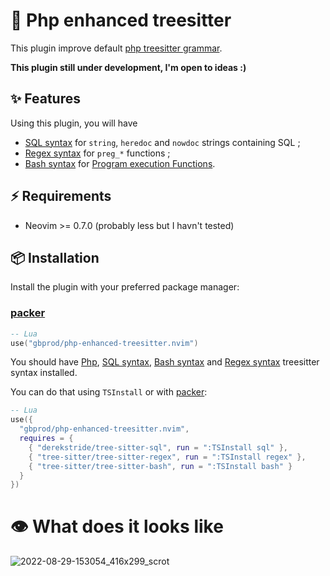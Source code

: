 # 🔦 Php enhanced treesitter

This plugin improve default [php treesitter grammar](https://github.com/tree-sitter/tree-sitter-php).

**This plugin still under development, I'm open to ideas :)**

## ✨ Features

Using this plugin, you will have

- [SQL syntax](https://github.com/derekstride/tree-sitter-sql) for `string`, `heredoc` and `nowdoc` strings containing SQL ;
- [Regex syntax](https://github.com/tree-sitter/tree-sitter-regex) for `preg_*` functions ;
- [Bash syntax](https://github.com/tree-sitter/tree-sitter-bash) for [Program execution Functions](https://www.php.net/manual/en/ref.exec.php).

## ⚡️ Requirements

- Neovim >= 0.7.0 (probably less but I havn't tested)

## 📦 Installation

Install the plugin with your preferred package manager:

### [packer](https://github.com/wbthomason/packer.nvim)

```lua
-- Lua
use("gbprod/php-enhanced-treesitter.nvim")
```

You should have [Php](https://github.com/tree-sitter/tree-sitter-php),
[SQL syntax](https://github.com/derekstride/tree-sitter-sql),
[Bash syntax](https://github.com/tree-sitter/tree-sitter-bash) and
[Regex syntax](https://github.com/tree-sitter/tree-sitter-regex) treesitter syntax installed.

You can do that using `TSInstall` or with [packer](https://github.com/wbthomason/packer.nvim):

```lua
-- Lua
use({
  "gbprod/php-enhanced-treesitter.nvim",
  requires = {
    { "derekstride/tree-sitter-sql", run = ":TSInstall sql" },
    { "tree-sitter/tree-sitter-regex", run = ":TSInstall regex" },
    { "tree-sitter/tree-sitter-bash", run = ":TSInstall bash" }
  }
})
```

# 👁️ What does it looks like

![2022-08-29-153054_416x299_scrot](https://user-images.githubusercontent.com/3751019/187213461-6a3c28ec-8d4e-430c-9626-610acd89eb9d.png)
